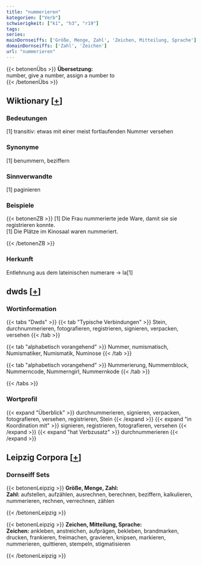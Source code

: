 ```yaml
---
title: "nummerieren"
kategorien: ["Verb"]
schwierigkeit: ["k1", "h3", "r19"]
tags:
series:
mainDornseiffs: ['Größe, Menge, Zahl', 'Zeichen, Mitteilung, Sprache']
domainDornseiffs: ['Zahl', 'Zeichen']
url: "nummerieren"
---
```


{{< betonenÜbs >}}
**Übersetzung:**  
number, give a number, assign a number to  
{{< /betonenÜbs >}}

## Wiktionary [[+](https://de.wiktionary.org/wiki/nummerieren)]

### Bedeutungen
[1] transitiv: etwas mit einer meist fortlaufenden Nummer versehen  

### Synonyme
[1] benummern, beziffern  

### Sinnverwandte
[1] paginieren  

### Beispiele
{{< betonenZB >}}
[1] Die Frau nummerierte jede Ware, damit sie sie registrieren konnte.  
[1] Die Plätze im Kinosaal waren nummeriert.  

{{< /betonenZB >}}
### Herkunft
Entlehnung aus dem lateinischen numerare → la[1]  



## dwds [[+](https://www.dwds.de/wb/nummerieren)]

### Wortinformation
{{< tabs "Dwds" >}}
{{< tab "Typische Verbindungen" >}}
Stein, durchnummerieren, fotografieren, registrieren, signieren, verpacken, versehen
{{< /tab >}}

{{< tab "alphabetisch vorangehend" >}}
Nummer, numismatisch, Numismatiker, Numismatik, Numinose
{{< /tab >}}

{{< tab "alphabetisch vorangehend" >}}
Nummerierung, Nummernblock, Nummerncode, Nummerngirl, Nummernkode
{{< /tab >}}

{{< /tabs >}}

### Wortprofil
{{< expand "Überblick" >}} durchnummerieren, signieren, verpacken, fotografieren, versehen, registrieren, Stein {{< /expand >}}
{{< expand "in Koordination mit" >}} signieren, registrieren, fotografieren, versehen {{< /expand >}}
{{< expand "hat Verbzusatz" >}} durchnummerieren {{< /expand >}}

## Leipzig Corpora [[+](https://corpora.uni-leipzig.de/en/res?word=nummerieren&corpusId=deu_newscrawl-public_2018)]

### Dornseiff Sets
{{< betonenLeipzig >}}
**Größe, Menge, Zahl:**  
**Zahl:** aufstellen, aufzählen, ausrechnen, berechnen, beziffern, kalkulieren, nummerieren, rechnen, verrechnen, zählen  

{{< /betonenLeipzig >}}


{{< betonenLeipzig >}}
**Zeichen, Mitteilung, Sprache:**  
**Zeichen:** ankleben, anstreichen, aufprägen, bekleben, brandmarken, drucken, frankieren, freimachen, gravieren, knipsen, markieren, nummerieren, quittieren, stempeln, stigmatisieren  

{{< /betonenLeipzig >}}
